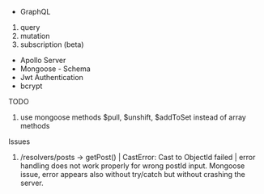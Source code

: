* GraphQL
1. query
2. mutation
3. subscription (beta)
* Apollo Server
* Mongoose - Schema
* Jwt Authentication
* bcrypt

TODO
1. use mongoose methods $pull, $unshift, $addToSet instead of array methods

Issues
1. /resolvers/posts -> getPost() | CastError: Cast to ObjectId failed | error handling does not work properly for wrong postId input. Mongoose issue, error appears also without try/catch but without crashing the server.
